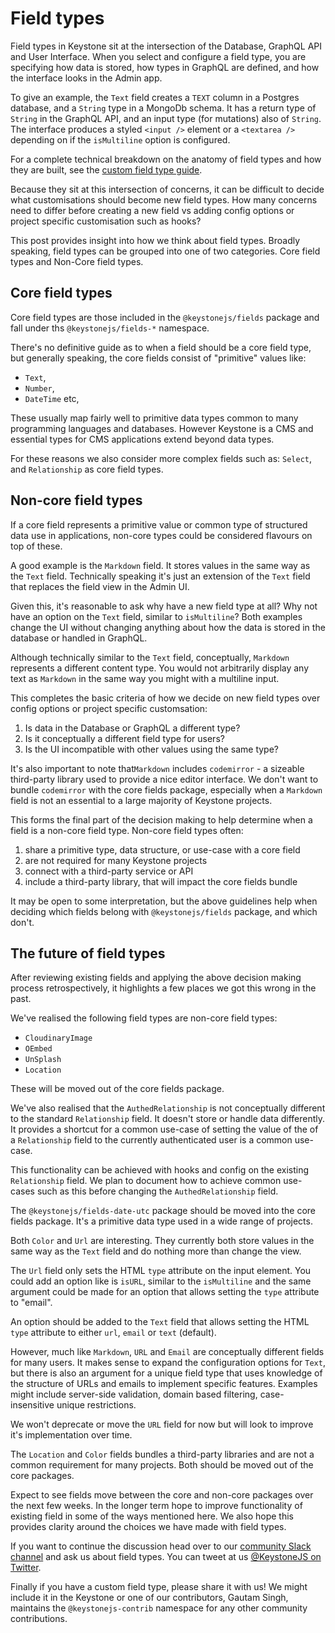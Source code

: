 <!--[meta]
section: blog
title: Field types in Keystone
date: 2020-08-03
author: Mike Riethmuller
[meta]-->

# Field types

Field types in Keystone sit at the intersection of the Database, GraphQL API and User Interface. When you select and configure a field type, you are specifying how data is stored, how types in GraphQL are defined, and how the interface looks in the Admin app.

To give an example, the `Text` field creates a `TEXT` column in a Postgres database, and a `String` type in a MongoDb schema. It has a return type of `String` in the GraphQL API, and an input type (for mutations) also of `String`. The interface produces a styled `<input />` element or a `<textarea />` depending on if the `isMultiline` option is configured.

For a complete technical breakdown on the anatomy of field types and how they are built, see the [custom field type guide](/docs/guides/custom-field-types.md).

Because they sit at this intersection of concerns, it can be difficult to decide what customisations should become new field types. How many concerns need to differ before creating a new field vs adding config options or project specific customisation such as hooks?

This post provides insight into how we think about field types. Broadly speaking, field types can be grouped into one of two categories. Core field types and Non-Core field types.

## Core field types

Core field types are those included in the `@keystonejs/fields` package and fall under ths `@keystonejs/fields-*` namespace.

There's no definitive guide as to when a field should be a core field type, but generally speaking, the core fields consist of "primitive" values like:

- `Text`,
- `Number`,
- `DateTime` etc,

These usually map fairly well to primitive data types common to many programming languages and databases. However Keystone is a CMS and essential types for CMS applications extend beyond data types.

For these reasons we also consider more complex fields such as: `Select`, and `Relationship` as core field types.

## Non-core field types

If a core field represents a primitive value or common type of structured data use in applications, non-core types could be considered flavours on top of these.

A good example is the `Markdown` field. It stores values in the same way as the `Text` field. Technically speaking it's just an extension of the `Text` field that replaces the field view in the Admin UI.

Given this, it's reasonable to ask why have a new field type at all? Why not have an option on the `Text` field, similar to `isMultiline`? Both examples change the UI without changing anything about how the data is stored in the database or handled in GraphQL.

Although technically similar to the `Text` field, conceptually, `Markdown` represents a different content type. You would not arbitrarily display any text as `Markdown` in the same way you might with a multiline input.

This completes the basic criteria of how we decide on new field types over config options or project specific customsation:

1. Is data in the Database or GraphQL a different type?
2. Is it conceptually a different field type for users?
3. Is the UI incompatible with other values using the same type?

It's also important to note that`Markdown` includes `codemirror` - a sizeable third-party library used to provide a nice editor interface. We don't want to bundle `codemirror` with the core fields package, especially when a `Markdown` field is not an essential to a large majority of Keystone projects.

This forms the final part of the decision making to help determine when a field is a non-core field type. Non-core field types often:

1. share a primitive type, data structure, or use-case with a core field
2. are not required for many Keystone projects
3. connect with a third-party service or API
4. include a third-party library, that will impact the core fields bundle

It may be open to some interpretation, but the above guidelines help when deciding which fields belong with `@keystonejs/fields` package, and which don't.

## The future of field types

After reviewing existing fields and applying the above decision making process retrospectively, it highlights a few places we got this wrong in the past.

We've realised the following field types are non-core field types:

- `CloudinaryImage`
- `OEmbed`
- `UnSplash`
- `Location`

These will be moved out of the core fields package.

We've also realised that the `AuthedRelationship` is not conceptually different to the standard `Relationship` field. It doesn't store or handle data differently. It provides a shortcut for a common use-case of setting the value of the of a `Relationship` field to the currently authenticated user is a common use-case.

This functionality can be achieved with hooks and config on the existing `Relationship` field. We plan to document how to achieve common use-cases such as this before changing the `AuthedRelationship` field.

The `@keystonejs/fields-date-utc` package should be moved into the core fields package. It's a primitive data type used in a wide range of projects.

Both `Color` and `Url` are interesting. They currently both store values in the same way as the `Text` field and do nothing more than change the view.

The `Url` field only sets the HTML `type` attribute on the input element. You could add an option like is `isURL`, similar to the `isMultiline` and the same argument could be made for an option that allows setting the `type` attribute to "email".

An option should be added to the `Text` field that allows setting the HTML `type` attribute to either `url`, `email` or `text` (default).

However, much like `Markdown`, `URL` and `Email` are conceptually different fields for many users. It makes sense to expand the configuration options for `Text`, but there is also an argument for a unique field type that uses knowledge of the structure of URLs and emails to implement specific features. Examples might include server-side validation, domain based filtering, case-insensitive unique restrictions.

We won't deprecate or move the `URL` field for now but will look to improve it's implementation over time.

The `Location` and `Color` fields bundles a third-party libraries and are not a common requirement for many projects. Both should be moved out of the core packages.

Expect to see fields move between the core and non-core packages over the next few weeks. In the longer term hope to improve functionality of existing field in some of the ways mentioned here. We also hope this provides clarity around the choices we have made with field types.

If you want to continue the discussion head over to our [community Slack channel](https://community.keystonejs.com/) and ask us about field types. You can tweet at us [@KeystoneJS on Twitter](https://twitter.com/KeystoneJS).

Finally if you have a custom field type, please share it with us! We might include it in the Keystone or one of our contributors, Gautam Singh, maintains the `@keystonejs-contrib` namespace for any other community contributions.
